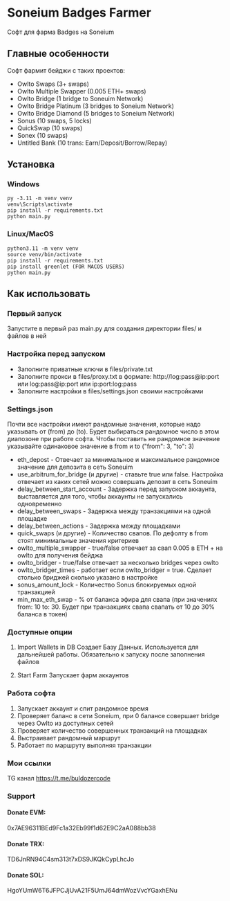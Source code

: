 # Soneium Badges Farmer

Софт для фарма Badges на Soneium

## Главные особенности

Софт фармит бейджи с таких проектов:

- Owlto Swaps (3+ swaps)
- Owlto Multiple Swapper (0.005 ETH+ swaps)
- Owlto Bridge (1 bridge to Soneuim Network)
- Owlto Bridge Platinum (3 bridges to Soneium Network)
- Owlto Bridge Diamond (5 bridges to Soneium Network)
- Sonus (10 swaps, 5 locks)
- QuickSwap (10 swaps)
- Sonex (10 swaps)
- Untitled Bank (10 trans: Earn/Deposit/Borrow/Repay)

## Установка 

### Windows  
```
py -3.11 -m venv venv
venv\Scripts\activate
pip install -r requirements.txt
python main.py
```
### Linux/MacOS
```
python3.11 -m venv venv
source venv/bin/activate
pip install -r requirements.txt
pip install greenlet (FOR MACOS USERS)
python main.py
```
## Как использовать
### Первый запуск
Запустите в первый раз main.py для создания директории files/ и файлов в ней

### Настройка перед запуском
- Заполните приватные ключи в files/private.txt
- Заполните прокси в files/proxy.txt в формате:  http://log:pass@ip:port или log:pass@ip:port или ip:port:log:pass
- Заполните настройки в files/settings.json своими настройками
### Settings.json
Почти все настройки имеют рандомные значения, которые надо указывать от (from) до (to). Будет выбираться рандомное число в этом диапозоне при работе софта. Чтобы поставить не рандомное значение указывайте одинаковое значение в from и to ("from": 3, "to": 3) 
- eth_depost - Отвечает за минимальное и максимальное рандомное значение для депозита в сеть Soneuim
- use_arbitrum_for_bridge (и другие) - ставьте true или false. Настройка отвечает из каких сетей можно совершать депозит в сеть Soneuim
- delay_between_start_account - Задержка перед запуском аккаунта, выставляется для того, чтобы аккаунты не запускались одновременно
- delay_between_swaps - Задержка между транзакциями на одной площадке
- delay_between_actions - Задержка между площадками
- quick_swaps (и другие) - Количество свапов. По дефолту в from стоят минимальные значения критериев
- owlto_multiple_swapper - true/false отвечает за свап 0.005 в ETH + на owlto для получения бейджа
- owlto_bridger - true/false отвечает за несколько bridges через owlto
- owlto_bridger_times - работает если owlto_bridger = true. Сделает столько бриджей сколько указано в настройке
- sonus_amount_lock - Количество Sonus блокируемых одной транзакцией
- min_max_eth_swap - % от баланса эфира для свапа (при значениях from: 10 to: 30. Будет при транзакциях свапа свапать от 10 до 30% баланса в токен)
### Доступные опции
1. Import Wallets in DB
Создает Базу Данных. Используется для дальнейшей работы. Обязательно к запуску после заполнения файлов

2. Start Farm
Запускает фарм аккаунтов

### Работа софта
1. Запускает аккаунт и спит рандомное время
2. Проверяет баланс в сети Soneium, при 0 балансе совершает bridge через Owlto из доступных сетей
3. Проверяет количество совершенных транзакций на площадках
4. Выстраивает рандомный маршрут
5. Работает по маршруту выполняя транзакции



### Мои ссылки
TG канал https://t.me/buldozercode

### Support
#### Donate EVM:
0x7AE96311BEd9Fc1a32Eb99f1d62E9C2aA088bb38

#### Donate TRX:
TD6JnRN94C4sm313t7xDS9JKQkCypLhcJo

#### Donate SOL:
HgoYUmW6T6JFPCJjUvA21F5UmJ64dmWozVvcYGaxhENu

